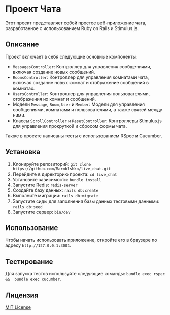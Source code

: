 # Проект Чата

Этот проект представляет собой простое веб-приложение чата, разработанное с использованием Ruby on Rails и Stimulus.js.

## Описание

Проект включает в себя следующие основные компоненты:

- `MessagesController`: Контроллер для управления сообщениями, включая создание новых сообщений.
- `RoomsController`: Контроллер для управления комнатами чата, включая создание новых комнат и отображение сообщений в комнатах.
- `UsersController`: Контроллер для управления пользователями, отображения их комнат и сообщений.
- Модели `Message`, `Room`, `User` и `Member`: Модели для управления сообщениями, комнатами и пользователями, а также связей между ними.
- Классы `ScrollController` и `ResetController`: Контроллеры Stimulus.js для управления прокруткой и сбросом формы чата.

Также в проекте написаны тесты с использованием RSpec и Cucumber.

## Установка

1. Клонируйте репозиторий: `git clone https://github.com/Marmblshko/live_chat.git`
2. Перейдите в директорию проекта: `cd live_chat`
3. Установите зависимости: `bundle install`
4. Запустите Redis: `redis-server`
5. Создайте базу данных: `rails db:create`
6. Выполните миграции: `rails db:migrate`
7. Запустите сиды для заполнения базы данных тестовыми данными: `rails db:seed`
8. Запустите сервер: `bin/dev`

## Использование

Чтобы начать использовать приложение, откройте его в браузере по адресу `http://127.0.0.1:3001`.

## Тестирование

Для запуска тестов используйте следующие команды: `bundle exec rspec &&  bundle exec cucumber`.

## Лицензия

[MIT License](LICENSE)